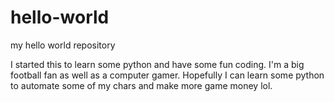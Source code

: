 # hello-world
my hello world repository

I started this to learn some python and have some fun coding.  I'm a big football fan as well as a computer gamer.  Hopefully I can learn some python to automate some of my chars and make more game money lol.

